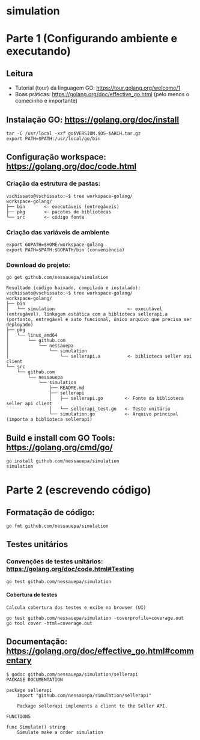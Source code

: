 # simulation

# Parte 1 (Configurando ambiente e executando)

## Leitura

* Tutorial (tour) da linguagem GO: https://tour.golang.org/welcome/1
* Boas práticas: https://golang.org/doc/effective_go.html (pelo menos o comecinho e importante)

## Instalação GO: https://golang.org/doc/install

	tar -C /usr/local -xzf go$VERSION.$OS-$ARCH.tar.gz
	export PATH=$PATH:/usr/local/go/bin

## Configuração workspace: https://golang.org/doc/code.html

### Criação da estrutura de pastas:

	vschissato@vschissato:~$ tree workspace-golang/
	workspace-golang/
	├── bin       <- executáveis (entregáveis)
	├── pkg       <- pacotes de bibliotecas
	└── src       <- código fonte

### Criação das variáveis de ambiente

	export GOPATH=$HOME/workspace-golang
	export PATH=$PATH:$GOPATH/bin (conveniência)
	
### Download do projeto:
	
	go get github.com/nessauepa/simulation
	
	Resultado (código baixado, compilado e instalado):
	vschissato@vschissato:~$ tree workspace-golang/
	workspace-golang/
	├── bin
	│   └── simulation                           <- executável (entregável), linkagem estática com a biblioteca sellerapi.a (portanto, entregável é auto funcional, único arquivo que precisa ser deployado)
	├── pkg
	│   └── linux_amd64
	│       └── github.com
	│           └── nessauepa
	│               └── simulation
	│                   └── sellerapi.a          <- biblioteca seller api client
	└── src
	    └── github.com
	        └── nessauepa
	            └── simulation                    
	                ├── README.md
	                ├── sellerapi
	                │   ├── sellerapi.go        <- Fonte da biblioteca seller api client
	                │   └── sellerapi_test.go   <- Teste unitário
	                └── simulation.go           <- Arquivo principal (importa a biblioteca sellerapi)

## Build e install com GO Tools: https://golang.org/cmd/go/

	go install github.com/nessauepa/simulation
	simulation

# Parte 2 (escrevendo código)


## Formatação de código:

	go fmt github.com/nessauepa/simulation

## Testes unitários

### Convenções de testes unitários: https://golang.org/doc/code.html#Testing

	go test github.com/nessauepa/simulation

#### Cobertura de testes 
	Calcula cobertura dos testes e exibe no browser (UI)

	go test github.com/nessauepa/simulation -coverprofile=coverage.out
	go tool cover -html=coverage.out 

## Documentação: https://golang.org/doc/effective_go.html#commentary

	$ godoc github.com/nessauepa/simulation/sellerapi
	PACKAGE DOCUMENTATION
	
	package sellerapi
	    import "github.com/nessauepa/simulation/sellerapi"
	
	    Package sellerapi implements a client to the Seller API.
	
	FUNCTIONS
	
	func Simulate() string
	    Simulate make a order simulation
